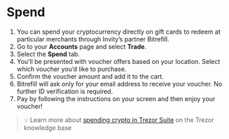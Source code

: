 # Spend

1. You can spend your cryptocurrency directly on gift cards to redeem at particular merchants through Invity’s partner Bitrefill.
2. Go to your **Accounts** page and select **Trade**.
3. Select the **Spend** tab.
4. You’ll be presented with voucher offers based on your location. Select which voucher you’d like to purchase.
5. Confirm the voucher amount and add it to the cart.
6. Bitrefill will ask only for your email address to receive your voucher. No further ID verification is required.
7. Pay by following the instructions on your screen and then enjoy your voucher!

> 💡 Learn more about [spending crypto in Trezor Suite](https://trezor.io/learn/a/spend-crypto-in-trezor-suite) on the Trezor knowledge base
